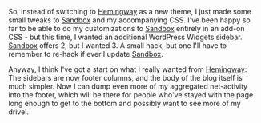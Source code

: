 So, instead of switching to [Hemingway][hw] as a new theme, I just made some small tweaks to [Sandbox][sb] and my accompanying CSS.  I've been happy so far to be able to do my customizations to [Sandbox][sb] entirely in an add-on CSS - but this time, I wanted an additional WordPress Widgets sidebar.  [Sandbox][sb] offers 2, but I wanted 3.  A small hack, but one I'll have to remember to re-hack if ever I update [Sandbox][sb].  

Anyway, I think I've got a start on what I really wanted from [Hemingway][hw]:  The sidebars are now footer columns, and the body of the blog itself is much simpler.  Now I can dump even more of my aggregated net-activity into the footer, which will be there for people who've stayed with the page long enough to get to the bottom and possibly want to see more of my drivel.

[hw]: http://warpspire.com/hemingway/hemingway-for-wordpress
[sb]: http://www.plaintxt.org/themes/sandbox/
